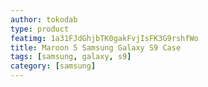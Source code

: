```yaml
---
author: tokodab
type: product
featimg: 1a31FJdGhjbTK0gakFvjIsFK3G9rshfWo
title: Maroon 5 Samsung Galaxy S9 Case
tags: [samsung, galaxy, s9]
category: [samsung]
---
```

